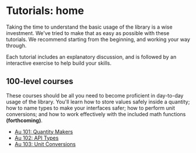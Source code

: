 # Tutorials: home

Taking the time to understand the basic usage of the library is a wise investment.  We've tried to
make that as easy as possible with these tutorials.  We recommend starting from the beginning, and
working your way through.

Each tutorial includes an explanatory discussion, and is followed by an interactive exercise to help
build your skills.

## 100-level courses

These courses should be all you need to become proficient in day-to-day usage of the library.
You'll learn how to store values safely inside a quantity; how to name types to make your interfaces
safer; how to perform unit conversions; and how to work effectively with the included math functions
**(forthcoming)**.

- [Au 101: Quantity Makers](./101-quantity-makers.md)
- [Au 102: API Types](./102-api-types.md)
- [Au 103: Unit Conversions](./103-unit-conversions.md)
